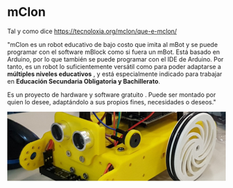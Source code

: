 # mClon

Tal y como dice https://tecnoloxia.org/mclon/que-e-mclon/

"mClon es un robot educativo de bajo costo que imita al mBot y se puede programar con el software mBlock como si fuera un mBot. Está basado en Arduino, por lo que también se puede programar con el IDE de Arduino. Por tanto, es un robot lo suficientemente versátil como para poder adaptarse a **múltiples niveles educativos** , y está especialmente indicado para trabajar en **Educación Secundaria Obligatoria y Bachillerato**.

Es un proyecto de hardware y software gratuito . Puede ser montado por quien lo desee, adaptándolo a sus propios fines, necesidades o deseos."

![](/assets/mClon_cabezallo7.jpg)

